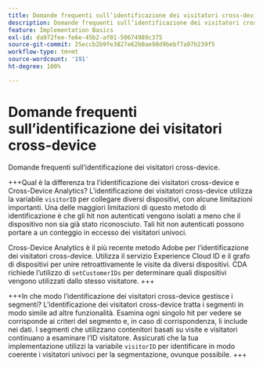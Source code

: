 ```yaml
---
title: Domande frequenti sull’identificazione dei visitatori cross-device
description: Domande frequenti sull’identificazione dei visitatori cross-device
feature: Implementation Basics
exl-id: da972fee-fe6e-45b2-af01-50674989c375
source-git-commit: 25eccb2b9fe3827e62b0ae98d9bebf7a97b239f5
workflow-type: tm+mt
source-wordcount: '191'
ht-degree: 100%

---
```


# Domande frequenti sull’identificazione dei visitatori cross-device

Domande frequenti sull’identificazione dei visitatori cross-device.

+++Qual è la differenza tra l’identificazione dei visitatori cross-device e Cross-Device Analytics?
L’identificazione dei visitatori cross-device utilizza la variabile `visitorID` per collegare diversi dispositivi, con alcune limitazioni importanti. Una delle maggiori limitazioni di questo metodo di identificazione è che gli hit non autenticati vengono isolati a meno che il dispositivo non sia già stato riconosciuto. Tali hit non autenticati possono portare a un conteggio in eccesso dei visitatori univoci.

Cross-Device Analytics è il più recente metodo Adobe per l’identificazione dei visitatori cross-device. Utilizza il servizio Experience Cloud ID e il grafo di dispositivi per unire retroattivamente le visite da diversi dispositivi. CDA richiede l’utilizzo di `setCustomerIDs` per determinare quali dispositivi vengono utilizzati dallo stesso visitatore.
+++

+++In che modo l’identificazione dei visitatori cross-device gestisce i segmenti?
L’identificazione dei visitatori cross-device tratta i segmenti in modo simile ad altre funzionalità. Esamina ogni singolo hit per vedere se corrisponde ai criteri del segmento e, in caso di corrispondenza, li include nei dati. I segmenti che utilizzano contenitori basati su visite e visitatori continuano a esaminare l’ID visitatore. Assicurati che la tua implementazione utilizzi la variabile `visitorID` per identificare in modo coerente i visitatori univoci per la segmentazione, ovunque possibile.
+++

